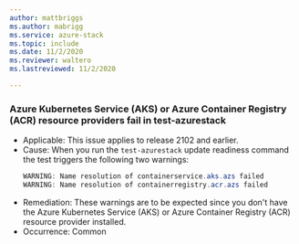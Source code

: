 ```yaml
---
author: mattbriggs
ms.author: mabrigg
ms.service: azure-stack
ms.topic: include
ms.date: 11/2/2020
ms.reviewer: waltero
ms.lastreviewed: 11/2/2020

---
```


### Azure Kubernetes Service (AKS) or Azure Container Registry (ACR) resource providers fail in test-azurestack

- Applicable: This issue applies to release 2102 and earlier.
- Cause: When you run the `test-azurestack` update readiness command the test triggers the following two warnings:
     ```powershell  
    WARNING: Name resolution of containerservice.aks.azs failed
    WARNING: Name resolution of containerregistry.acr.azs failed
    ```
- Remediation: These warnings are to be expected since you don't have the Azure Kubernetes Service (AKS) or Azure Container Registry (ACR) resource provider installed.
- Occurrence: Common